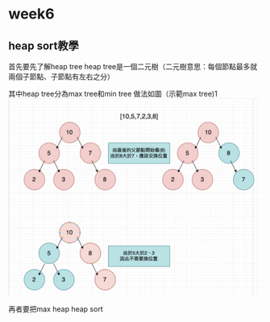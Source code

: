 # week6 

## heap sort教學
首先要先了解heap tree
heap tree是一個二元樹（二元樹意思：每個節點最多就兩個子節點、子節點有左右之分）

其中heap tree分為max tree和min tree
做法如圖（示範max tree)1
![image](https://github.com/hsuanwen0114/sharon8811437/blob/master/heapsort/heapsort%E6%B5%81%E7%A8%8B%E5%9C%96.png)

再者要把max heap heap sort



